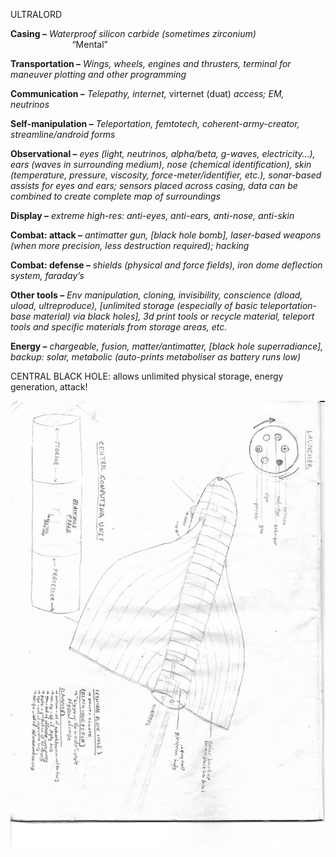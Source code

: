 ULTRALORD

**Casing –** _Waterproof silicon carbide (sometimes zirconium)_                               “Mental”

**Transportation –** _Wings, wheels, engines and thrusters, terminal for maneuver plotting and other programming_

**Communication –** _Telepathy, internet,_ virternet (duat) _access; EM, neutrinos_  

**Self-manipulation –** _Teleportation, femtotech, coherent-army-creator, streamline/android forms_

**Observational –** _eyes (light, neutrinos, alpha/beta, g-waves, electricity…), ears (waves in surrounding medium), nose (chemical identification), skin (temperature, pressure, viscosity, force-meter/identifier, etc.), sonar-based assists for eyes and ears; sensors placed across casing, data can be combined to create complete map of surroundings_

**Display –** _extreme high-res: anti-eyes, anti-ears, anti-nose, anti-skin_

**Combat: attack –** _antimatter gun, [black hole bomb], laser-based weapons (when more precision, less destruction required); hacking_

**Combat: defense –** _shields (physical and force fields), iron dome deflection system, faraday’s_

**Other tools –** _Env manipulation, cloning, invisibility, conscience (dload, uload, ultreproduce), [unlimited storage (especially of basic teleportation-base material) via black holes], 3d print tools or recycle material, teleport tools and specific materials from storage areas, etc._

**Energy –** _chargeable, fusion, matter/antimatter, [black hole superradiance], backup: solar, metabolic (auto-prints metaboliser as battery runs low)_

CENTRAL BLACK HOLE: allows unlimited physical storage, energy generation, attack!

![](_attachments/Ultralord.png)